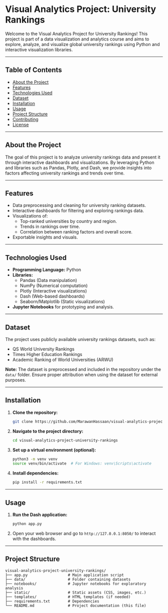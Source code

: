 # Visual Analytics Project: University Rankings

Welcome to the Visual Analytics Project for University Rankings! This project is part of a data visualization and analytics course and aims to explore, analyze, and visualize global university rankings using Python and interactive visualization libraries.

---

## Table of Contents
- [About the Project](#about-the-project)
- [Features](#features)
- [Technologies Used](#technologies-used)
- [Dataset](#dataset)
- [Installation](#installation)
- [Usage](#usage)
- [Project Structure](#project-structure)
- [Contributing](#contributing)
- [License](#license)

---

## About the Project
The goal of this project is to analyze university rankings data and present it through interactive dashboards and visualizations. By leveraging Python and libraries such as Pandas, Plotly, and Dash, we provide insights into factors affecting university rankings and trends over time.

---

## Features
- Data preprocessing and cleaning for university ranking datasets.
- Interactive dashboards for filtering and exploring rankings data.
- Visualizations of:
  - Top-ranked universities by country and region.
  - Trends in rankings over time.
  - Correlation between ranking factors and overall score.
- Exportable insights and visuals.

---

## Technologies Used
- **Programming Language:** Python
- **Libraries:**
  - Pandas (Data manipulation)
  - NumPy (Numerical computation)
  - Plotly (Interactive visualizations)
  - Dash (Web-based dashboards)
  - Seaborn/Matplotlib (Static visualizations)
- **Jupyter Notebooks** for prototyping and analysis.

---

## Dataset
The project uses publicly available university rankings datasets, such as:
- QS World University Rankings
- Times Higher Education Rankings
- Academic Ranking of World Universities (ARWU)

**Note:** The dataset is preprocessed and included in the repository under the `data/` folder. Ensure proper attribution when using the dataset for external purposes.

---

## Installation

1. **Clone the repository:**
   ```bash
   git clone https://github.com/MarawanHassaan/visual-analytics-project-university-rankings.git
   ```

2. **Navigate to the project directory:**
   ```bash
   cd visual-analytics-project-university-rankings
   ```

3. **Set up a virtual environment (optional):**
   ```bash
   python3 -m venv venv
   source venv/bin/activate  # For Windows: venv\Scripts\activate
   ```

4. **Install dependencies:**
   ```bash
   pip install -r requirements.txt
   ```

---

## Usage

1. **Run the Dash application:**
   ```bash
   python app.py
   ```

2. Open your web browser and go to `http://127.0.0.1:8050/` to interact with the dashboards.

---

## Project Structure
```
visual-analytics-project-university-rankings/
├── app.py                  # Main application script
├── data/                   # Folder containing datasets
├── notebooks/              # Jupyter notebooks for exploratory analysis
├── static/                 # Static assets (CSS, images, etc.)
├── templates/              # HTML templates (if needed)
├── requirements.txt        # Dependencies
└── README.md               # Project documentation (this file)
```

